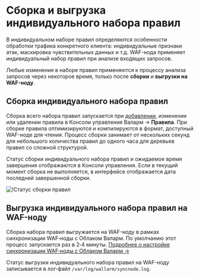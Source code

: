 # Сборка и выгрузка индивидуального набора правил

В индивидуальном наборе правил определяются особенности обработки трафика конкретного клиента: индивидуальные признаки атак, маскировка чувствительных данных и т.д. WAF-нода применяет индивидуальный набор правил при анализе входящих запросов.

Любые изменения в наборе правил применяются к процессу анализа запросов через некоторое время, только после **сборки** и **выгрузки на WAF-ноду**.

## Сборка индивидуального набора правил

Сборка всего набора правил запускается при [добавлении](add-rule.md), изменении или удалении правила в Консоли управления Валарм → **Правила**. При сборке правила оптимизируются и компилируются в формат, доступный WAF-ноде для чтения. Процесс сборки занимает от нескольких секунд для небольшого количества правил до одного часа для деревьев правил со сложной структурой.

Статус сборки индивидуального набора правил и ожидаемое время завершения отображаются в Консоли управления. Если в текущий момент сборка не выполняется, в интерфейсе отображается дата последней завершенной сборки.

![!Статус сборки правил](../../images/user-guides/rules/build-rules-status.png)

## Выгрузка индивидуального набора правил на WAF-ноду

Сборка набора правил выгружается на WAF-ноду в рамках синхронизации WAF‑ноды с Облаком Валарм. По умолчанию этот процесс запускается раз в 2‑4 минуты. [Подробнее о настройке синхронизации WAF‑ноды с Облаком Валарм →](../../admin-ru/configure-cloud-node-synchronization-ru.md)

Статус выгрузки индивидуального набора правил на WAF-ноду записывается в лог‑файл `/var/log/wallarm/syncnode.log`.
